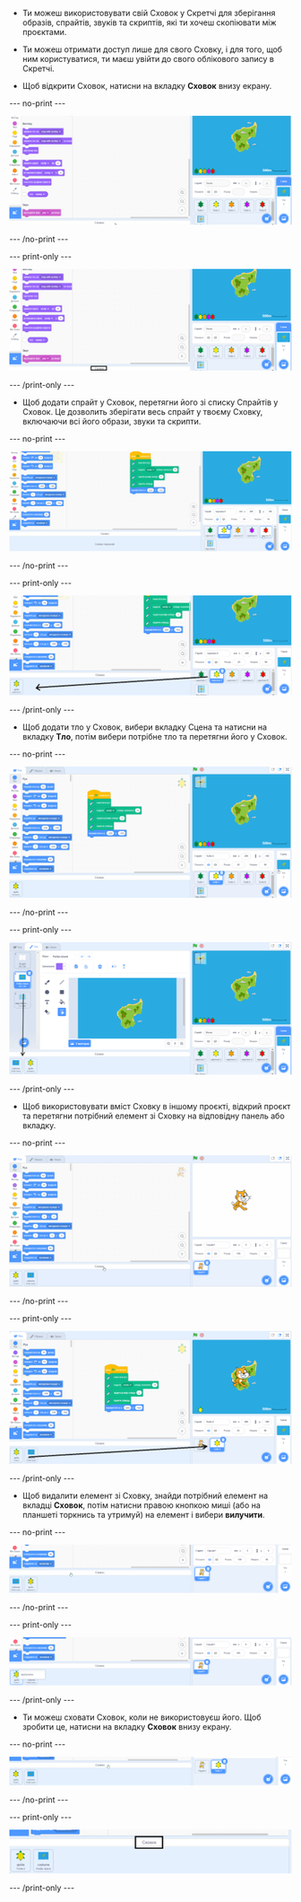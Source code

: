 - Ти можеш використовувати свій Сховок у Скретчі для зберігання образів, спрайтів, звуків та скриптів, які ти хочеш скопіювати між проєктами.

- Ти можеш отримати доступ лише для свого Сховку, і для того, щоб ним користуватися, ти маєш увійти до свого облікового запису в Скретчі.

- Щоб відкрити Сховок, натисни на вкладку **Сховок** внизу екрану.

--- no-print ---

![Натискання на вкладку Сховок одразу внизу під Областю коду відкриває Сховок.](images/open-backpack.gif)

--- /no-print ---

--- print-only ---

![Весь редактор Скретч, з виділеною вкладкою Сховок.](images/open-backpack.png)

--- /print-only ---

- Щоб додати спрайт у Сховок, перетягни його зі списку Спрайтів у Сховок. Це дозволить зберігати весь спрайт у твоєму Сховку, включаючи всі його образи, звуки та скрипти.

--- no-print ---

![Перетягування спрайта Turtle 2 зі списку спрайтів у Сховок, щоб додати його.](images/add-sprite.gif)

--- /no-print ---

--- print-only ---

![Повний редактор Скретч, зі стрілкою від спрайта Turtle 2 у списку Спрайтів до Сховку.](images/add-sprite.png)

--- /print-only ---

- Щоб додати тло у Сховок, вибери вкладку Сцена та натисни на вкладку **Тло**, потім вибери потрібне тло та перетягни його у Сховок.

--- no-print ---

![Перетягування острівного тла з вкладки Тло у Сховок.](images/add-backdrop.gif)

--- /no-print ---

--- print-only ---

![Повний редактор Скретч, зі стрілкою від тла на вкладці Тло, до Сховку.](images/add-backdrop.png)

--- /print-only ---

- Щоб використовувати вміст Сховку в іншому проєкті, відкрий проєкт та перетягни потрібний елемент зі Сховку на відповідну панель або вкладку.

--- no-print ---

![Перетягування спрайта Turtle 2 до списку Спрайтів, а тла острова - до панелі Сцена у новому проєкті.](images/new-project.gif)

--- /no-print ---

--- print-only ---

![Повний редактор Скретч, зі стрілкою від спрайта Turtle 2 у Сховку до Списку спрайтів у новому проєкті.](images/new-project.png)

--- /print-only ---

- Щоб видалити елемент зі Сховку, знайди потрібний елемент на вкладці **Сховок**, потім натисни правою кнопкою миші (або на планшеті торкнись та утримуй) на елемент і вибери **вилучити**.

--- no-print ---

![Клік правою кнопкою миші на спрайт Turtle 2 у Сховку та вибір пункту 'вилучити' для його видалення.](images/delete-items.gif)

--- /no-print ---

--- print-only ---

![Вкладка Сховок, з доступною опцією 'вилучити' для спрайта Turtle 2 після кліка правою кнопкою миші.](images/delete-items.png)

--- /print-only ---

- Ти можеш сховати Сховок, коли не використовуєш його. Щоб зробити це, натисни на вкладку **Сховок** внизу екрану.

--- no-print ---

![Клацни по тій же самій вкладці Сховок, щоб відкрити Сховок, та щоб сховати Сховок.](images/hide-backpack.gif)

--- /no-print ---

--- print-only ---

![Виділена вкладка Сховок.](images/hide-backpack.png)

--- /print-only ---
